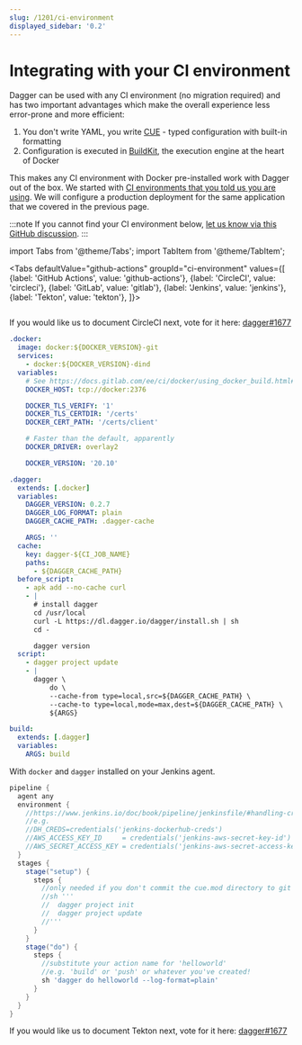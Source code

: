 ```yaml
---
slug: /1201/ci-environment
displayed_sidebar: '0.2'
---
```


# Integrating with your CI environment

Dagger can be used with any CI environment (no migration required) and has two important advantages which make the overall experience less error-prone and more efficient:

1. You don't write YAML, you write [CUE](https://cuelang.org/) - typed configuration with built-in formatting
2. Configuration is executed in [BuildKit](https://github.com/moby/buildkit), the execution engine at the heart of Docker

This makes any CI environment with Docker pre-installed work with Dagger out of the box.
We started with [CI environments that you told us you are using](https://github.com/dagger/dagger/discussions/1677).
We will configure a production deployment for the same application that we covered in the previous page.

:::note
If you cannot find your CI environment below, [let us know via this GitHub discussion](https://github.com/dagger/dagger/discussions/1677).
:::

import Tabs from '@theme/Tabs'; import TabItem from '@theme/TabItem';

<Tabs defaultValue="github-actions"
groupId="ci-environment"
values={[
{label: 'GitHub Actions', value: 'github-actions'},
{label: 'CircleCI', value: 'circleci'},
{label: 'GitLab', value: 'gitlab'},
{label: 'Jenkins', value: 'jenkins'},
{label: 'Tekton', value: 'tekton'},
]}>

<TabItem value="github-actions">

```yaml file=../tests/getting-started/github-actions.yml title=".github/workflows/todoapp.yml"

```

</TabItem>

<TabItem value="circleci">

If you would like us to document CircleCI next, vote for it here: [dagger#1677](https://github.com/dagger/dagger/discussions/1677)

</TabItem>

<TabItem value="gitlab">

```yaml
.docker:
  image: docker:${DOCKER_VERSION}-git
  services:
    - docker:${DOCKER_VERSION}-dind
  variables:
    # See https://docs.gitlab.com/ee/ci/docker/using_docker_build.html#docker-in-docker-with-tls-enabled-in-the-docker-executor
    DOCKER_HOST: tcp://docker:2376

    DOCKER_TLS_VERIFY: '1'
    DOCKER_TLS_CERTDIR: '/certs'
    DOCKER_CERT_PATH: '/certs/client'

    # Faster than the default, apparently
    DOCKER_DRIVER: overlay2

    DOCKER_VERSION: '20.10'

.dagger:
  extends: [.docker]
  variables:
    DAGGER_VERSION: 0.2.7
    DAGGER_LOG_FORMAT: plain
    DAGGER_CACHE_PATH: .dagger-cache

    ARGS: ''
  cache:
    key: dagger-${CI_JOB_NAME}
    paths:
      - ${DAGGER_CACHE_PATH}
  before_script:
    - apk add --no-cache curl
    - |
      # install dagger
      cd /usr/local
      curl -L https://dl.dagger.io/dagger/install.sh | sh
      cd -

      dagger version
  script:
    - dagger project update
    - |
      dagger \
          do \
          --cache-from type=local,src=${DAGGER_CACHE_PATH} \
          --cache-to type=local,mode=max,dest=${DAGGER_CACHE_PATH} \
          ${ARGS}

build:
  extends: [.dagger]
  variables:
    ARGS: build
```

</TabItem>

<TabItem value="jenkins">

With `docker` and `dagger` installed on your Jenkins agent.

```groovy
pipeline {
  agent any
  environment {
    //https://www.jenkins.io/doc/book/pipeline/jenkinsfile/#handling-credentials
    //e.g.
    //DH_CREDS=credentials('jenkins-dockerhub-creds')
    //AWS_ACCESS_KEY_ID     = credentials('jenkins-aws-secret-key-id')
    //AWS_SECRET_ACCESS_KEY = credentials('jenkins-aws-secret-access-key')
  }
  stages {
    stage("setup") {
      steps {
        //only needed if you don't commit the cue.mod directory to git
        //sh '''
        //  dagger project init
        //  dagger project update
        //'''
      }
    }
    stage("do") {
      steps {
        //substitute your action name for 'helloworld'
        //e.g. 'build' or 'push' or whatever you've created!
        sh 'dagger do helloworld --log-format=plain'
      }
    }
  }
}
```

</TabItem>

<TabItem value="tekton">

If you would like us to document Tekton next, vote for it here: [dagger#1677](https://github.com/dagger/dagger/discussions/1677)

</TabItem>

</Tabs>

